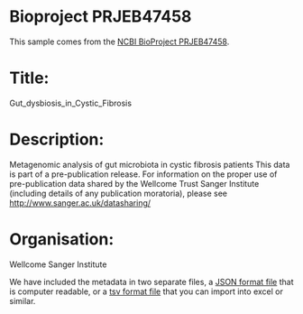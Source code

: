 # Bioproject PRJEB47458

This sample comes from the [NCBI BioProject PRJEB47458](https://www.ncbi.nlm.nih.gov/bioproject/?term=PRJEB47458).

# Title:
Gut_dysbiosis_in_Cystic_Fibrosis

# Description:
Metagenomic analysis of gut microbiota in cystic fibrosis patients This data is part of a pre-publication release. For information on the proper use of pre-publication data shared by the Wellcome Trust Sanger Institute (including details of any publication moratoria), please see http://www.sanger.ac.uk/datasharing/

# Organisation:
Wellcome Sanger Institute


We have included the metadata in two separate files, a [JSON format file](PRJEB47458.metadata.json.gz) that is computer readable, or a [tsv format file](PRJEB47458.metadata.tsv.gz) that you can import into excel or similar.
